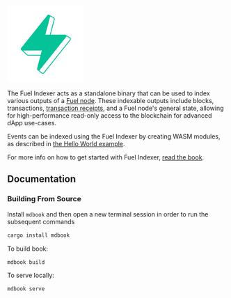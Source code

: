![Fuel Logo](./img/fuel.png)

The Fuel Indexer acts as a standalone binary that can be used to index various outputs of a [Fuel node](https://github.com/FuelLabs/fuel-core). These indexable outputs include blocks, transactions, [transaction receipts](https://github.com/FuelLabs/fuel-specs/blob/master/specs/protocol/tx_format.md), and a Fuel node's general state, allowing for high-performance read-only access to the blockchain for advanced dApp use-cases.

Events can be indexed using the Fuel Indexer by creating WASM modules, as described in [the Hello World example](./src/examples/hello-indexer.md).

For more info on how to get started with Fuel Indexer, [read the book](https://fuellabs.github.io/fuel-indexer/latest/index.html).

## Documentation

### Building From Source

Install `mdbook` and then open a new terminal session in order to run the subsequent commands

```sh
cargo install mdbook
```

To build book:

```sh
mdbook build
```

To serve locally:

```sh
mdbook serve
```

